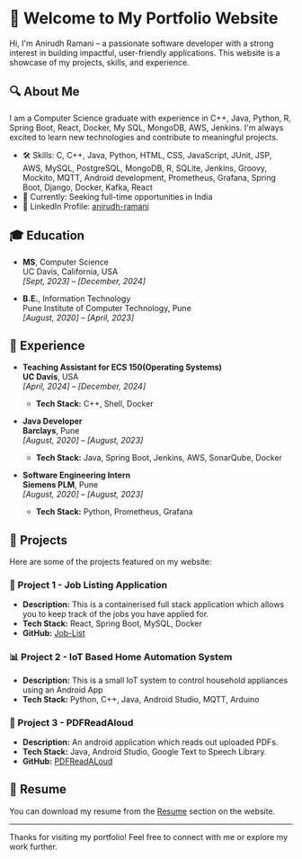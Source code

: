 # 👋 Welcome to My Portfolio Website

Hi, I'm Anirudh Ramani – a passionate software developer with a strong interest in building impactful, user-friendly applications. This website is a showcase of my projects, skills, and experience.

## 🔍 About Me

I am a Computer Science graduate with experience in C++, Java, Python, R, Spring Boot, React, Docker, My SQL, MongoDB, AWS, Jenkins. I'm always excited to learn new technologies and contribute to meaningful projects.

- 🛠️ Skills: C, C++, Java, Python, HTML, CSS, JavaScript, JUnit, JSP, AWS, MySQL, PostgreSQL, MongoDB, R, SQLite, Jenkins, Groovy, Mockito, MQTT,  Android development, Prometheus, Grafana, Spring Boot, Django, Docker, Kafka, React
- 💼 Currently: Seeking full-time opportunities in India
- 👤 LinkedIn Profile: [anirudh-ramani](https://www.linkedin.com/in/anirudh-ramani-25b23618b/)
  
## 🎓 Education

- **MS**, Computer Science  
  UC Davis, California, USA  
  _[Sept, 2023] – [December, 2024]_

- **B.E.**, Information Technology  
  Pune Institute of Computer Technology, Pune  
  _[August, 2020] – [April, 2023]_

## 💼 Experience

- **Teaching Assistant for ECS 150(Operating Systems)**  
  **UC Davis**, USA  
  _[April, 2024] – [December, 2024]_  
  - **Tech Stack:** C++, Shell, Docker

- **Java Developer**  
  **Barclays**, Pune  
  _[August, 2020] – [August, 2023]_  
  - **Tech Stack:** Java, Spring Boot, Jenkins, AWS, SonarQube, Docker
    
- **Software Engineering Intern**  
  **Siemens PLM**, Pune  
  _[August, 2020] – [August, 2023]_  
  - **Tech Stack:** Python, Prometheus, Grafana

## 🚀 Projects

Here are some of the projects featured on my website:

### 🧠 Project 1 - Job Listing Application
- **Description:** This is a containerised full stack application which allows you to keep track of the jobs you have applied for.
- **Tech Stack:** React, Spring Boot, MySQL, Docker
- **GitHub:** [Job-List](https://github.com/anirudh-r-hub/joblist)

### 📊 Project 2 - IoT Based Home Automation System
- **Description:** This is a small IoT system to control household appliances using an Android App
- **Tech Stack:** Python, C++, Java, Android Studio, MQTT, Arduino

### 📂 Project 3 - PDFReadAloud
- **Description:** An android application which reads out uploaded PDFs.
- **Tech Stack:** Java, Android Studio, Google Text to Speech Library.
- **GitHub:** [PDFReadALoud](https://github.com/anirudh-r-hub/PdfReader)  


## 📄 Resume

You can download my resume from the [Resume](./resume.pdf) section on the website.

---

Thanks for visiting my portfolio! Feel free to connect with me or explore my work further.

